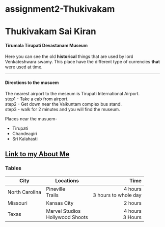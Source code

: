 # assignment2-Thukivakam
# Thukivakam Sai Kiran
#### Tirumala Tirupati Devastanam Museum

Here you can see the  old **historical** things that are  used by lord Venkateshwara swamy. This place have the different type of currencies **that** were used at time.

---
#### Directions to the musuem

The nearest airport to the meseum is Tirupati International Airport.<br>
step1 - Take a cab from airport.<br>
step2 - Get down near the Vaikuntam complex bus stand.<br>
step3 - walk for 2 minutes and you will find the museum.<br>

Places near the musuem-
- Tirupati
- Chandeagiri
- Sri Kalahasti

[Link to my About Me](https://github.com/saikirant1/assignment2-Thukivakam/blob/main/README.md)
---
### Tables
| City | Locations | Time |
| --- | --- | ---: |
| North Carolina | Pineville <br> Trails | 4 hours <br> 3 hours to whole day |
| Missouri | Kansas City | 2 hours |
| Texas | Marvel Studios <br> Hollywood Shoots | 4 hours <br> 3 Hours |